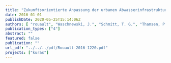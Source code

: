 ```yaml
---
title: "Zukunftsorientierte Anpassung der urbanen Abwasserinfrastruktur-Maßnahmenkombinationen. Projekt KURAS, Schwerpunkt “Abwassersysteme”"
date: 2016-01-01
publishDate: 2020-05-25T15:14:06Z
authors: [ "rouault", "Waschnewski, J.", "Schmitt, T. G.", "Thamsen, P. U." ]
publication_types: ["4"]
abstract: ""
featured: false
publication: ""
url_pdf: "../../../pdf/Rouault-2016-1220.pdf"
projects: ["kuras"]
---
```


